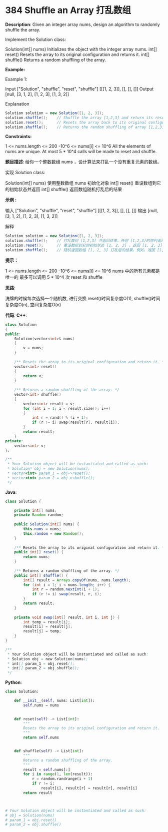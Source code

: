 # 384 Shuffle an Array 打乱数组

__Description__:
Given an integer array nums, design an algorithm to randomly shuffle the array.

Implement the Solution class:

Solution(int[] nums) Initializes the object with the integer array nums.
int[] reset() Resets the array to its original configuration and returns it.
int[] shuffle() Returns a random shuffling of the array.

__Example:__

Example 1:

Input
["Solution", "shuffle", "reset", "shuffle"]
[[[1, 2, 3]], [], [], []]
Output
[null, [3, 1, 2], [1, 2, 3], [1, 3, 2]]

Explanation

```Java
Solution solution = new Solution([1, 2, 3]);
solution.shuffle();    // Shuffle the array [1,2,3] and return its result. Any permutation of [1,2,3] must be equally likely to be returned. Example: return [3, 1, 2]
solution.reset();      // Resets the array back to its original configuration [1,2,3]. Return [1, 2, 3]
solution.shuffle();    // Returns the random shuffling of array [1,2,3]. Example: return [1, 3, 2]
```

__Constraints:__

1 <= nums.length <= 200
-10^6 <= nums[i] <= 10^6
All the elements of nums are unique.
At most 5 * 10^4 calls will be made to reset and shuffle.

__题目描述__:
给你一个整数数组 nums ，设计算法来打乱一个没有重复元素的数组。

实现 Solution class:

Solution(int[] nums) 使用整数数组 nums 初始化对象
int[] reset() 重设数组到它的初始状态并返回
int[] shuffle() 返回数组随机打乱后的结果

__示例 :__

输入
["Solution", "shuffle", "reset", "shuffle"]
[[[1, 2, 3]], [], [], []]
输出
[null, [3, 1, 2], [1, 2, 3], [1, 3, 2]]

解释

```Java
Solution solution = new Solution([1, 2, 3]);
solution.shuffle();    // 打乱数组 [1,2,3] 并返回结果。任何 [1,2,3]的排列返回的概率应该相同。例如，返回 [3, 1, 2]
solution.reset();      // 重设数组到它的初始状态 [1, 2, 3] 。返回 [1, 2, 3]
solution.shuffle();    // 随机返回数组 [1, 2, 3] 打乱后的结果。例如，返回 [1, 3, 2]
```

__提示：__

1 <= nums.length <= 200
-10^6 <= nums[i] <= 10^6
nums 中的所有元素都是 唯一的
最多可以调用 5 * 10^4 次 reset 和 shuffle

__思路__:

洗牌的时候每次选择一个随机数, 进行交换
reset()时间复杂度O(1), shuffle()时间复杂度O(n), 空间复杂度O(n)

__代码__:
__C++__:

```C++
class Solution 
{
public:
    Solution(vector<int>& nums) 
    {
        v = nums;
    }
    
    /** Resets the array to its original configuration and return it. */
    vector<int> reset() 
    {
        return v;
    }
    
    /** Returns a random shuffling of the array. */
    vector<int> shuffle() 
    {
        vector<int> result = v;
        for (int i = 1; i < result.size(); i++)
        {
            int r = rand() % (i + 1);
            if (r != i) swap(result[r], result[i]);
        }
        return result;
    }
private:
    vector<int> v;
};

/**
 * Your Solution object will be instantiated and called as such:
 * Solution* obj = new Solution(nums);
 * vector<int> param_1 = obj->reset();
 * vector<int> param_2 = obj->shuffle();
 */
```

__Java__:

```Java
class Solution {

    private int[] nums;
    private Random random;
    
    public Solution(int[] nums) {
        this.nums = nums;
        this.random = new Random();
    }
    
    /** Resets the array to its original configuration and return it. */
    public int[] reset() {
        return nums;
    }
    
    /** Returns a random shuffling of the array. */
    public int[] shuffle() {
        int[] result = Arrays.copyOf(nums, nums.length);
        for (int i = 1; i < nums.length; i++) {
            int r = random.nextInt(i + 1);
            if (r != i) swap(result, r, i);
        }
        return result;
    }
    
    private void swap(int[] result, int i, int j) {
        int temp = result[i];
        result[i] = result[j];
        result[j] = temp;
    }
}

/**
 * Your Solution object will be instantiated and called as such:
 * Solution obj = new Solution(nums);
 * int[] param_1 = obj.reset();
 * int[] param_2 = obj.shuffle();
 */
```

__Python__:

```Python
class Solution:

    def __init__(self, nums: List[int]):
        self.nums = nums
        

    def reset(self) -> List[int]:
        """
        Resets the array to its original configuration and return it.
        """
        return self.nums


    def shuffle(self) -> List[int]:
        """
        Returns a random shuffling of the array.
        """
        result = self.nums[:]
        for i in range(1, len(result)):
            r = random.randrange(i + 1)
            if r != i:
                result[i], result[r] = result[r], result[i]
        return result



# Your Solution object will be instantiated and called as such:
# obj = Solution(nums)
# param_1 = obj.reset()
# param_2 = obj.shuffle()
```
